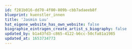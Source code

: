 ```yaml
---
id: f281b016-dd70-4f00-809b-cbb7adaeeb8f
blueprint: kuenstler_innen
title: 'Jasmin Luu'
hat_eigene_website_has_own_website: false
biographie_eintragen_create_artist_s_biography: false
updated_by: b1a43fd3-c865-4122-b6cc-50cfa81a1985
updated_at: 1653734773
---
```

